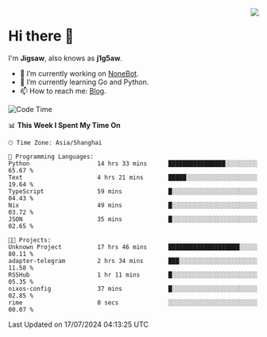 <a href="#">
  <img align="right" src="https://github-readme-stats.vercel.app/api?username=j1g5awi&count_private=true&show_icons=true&title_color=80070B&text_color=B3B3B3&bg_color=212121&icon_color=80070B" />
</a>

# Hi there 👋

I'm **Jigsaw**, also knows as **j1g5aw**.

- 🔭 I’m currently working on [NoneBot](https://github.com/nonebot).
- 🌱 I’m currently learning Go and Python.
- 📫 How to reach me: [Blog](https://blog.maddestroyer.xyz/).

<!--START_SECTION:waka-->
![Code Time](http://img.shields.io/badge/Code%20Time-1%2C543%20hrs%2018%20mins-blue)

📊 **This Week I Spent My Time On** 

```text
🕑︎ Time Zone: Asia/Shanghai

💬 Programming Languages: 
Python                   14 hrs 33 mins      ████████████████░░░░░░░░░   65.67 % 
Text                     4 hrs 21 mins       █████░░░░░░░░░░░░░░░░░░░░   19.64 % 
TypeScript               59 mins             █░░░░░░░░░░░░░░░░░░░░░░░░   04.43 % 
Nix                      49 mins             █░░░░░░░░░░░░░░░░░░░░░░░░   03.72 % 
JSON                     35 mins             █░░░░░░░░░░░░░░░░░░░░░░░░   02.65 % 

🐱‍💻 Projects: 
Unknown Project          17 hrs 46 mins      ████████████████████░░░░░   80.11 % 
adapter-telegram         2 hrs 34 mins       ███░░░░░░░░░░░░░░░░░░░░░░   11.58 % 
RSSHub                   1 hr 11 mins        █░░░░░░░░░░░░░░░░░░░░░░░░   05.35 % 
nixos-config             37 mins             █░░░░░░░░░░░░░░░░░░░░░░░░   02.85 % 
rime                     0 secs              ░░░░░░░░░░░░░░░░░░░░░░░░░   00.07 % 
```


 Last Updated on 17/07/2024 04:13:25 UTC
<!--END_SECTION:waka-->
